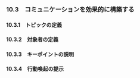 ### 10.3　コミュニケーションを効果的に構築する
#### 10.3.1　トピックの定義
#### 10.3.2　対象者の定義
#### 10.3.3　キーポイントの説明
#### 10.3.4　行動喚起の提示
